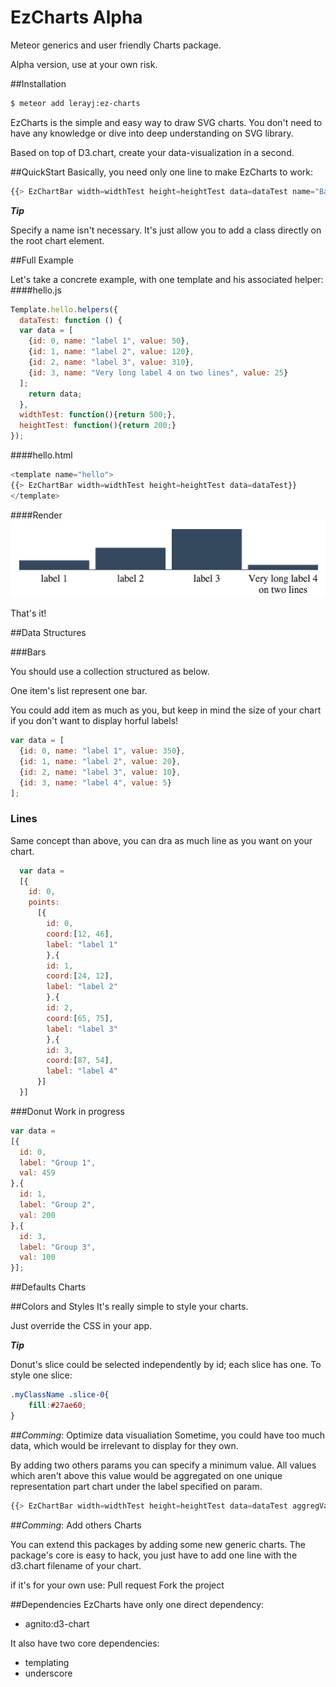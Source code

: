 # EzCharts Alpha
Meteor generics and user friendly Charts package.

Alpha version, use at your own risk.


##Installation


```bash
$ meteor add lerayj:ez-charts
```
EzCharts is the simple and easy way to draw SVG charts. 
You don't need to have any knowledge or dive into deep understanding on SVG library.

Based on top of D3.chart, create your data-visualization in a second.


##QuickStart
Basically, you need only one line to make EzCharts to work:
```javascript
{{> EzChartBar width=widthTest height=heightTest data=dataTest name="BarChartCool"}}
```
**_Tip_**

Specify a name isn't necessary. It's just allow you to add a class directly on the root chart element.

##Full Example

Let's take a concrete example, with one template and his associated helper:
####hello.js


```javascript
Template.hello.helpers({
  dataTest: function () {
  var data = [
    {id: 0, name: "label 1", value: 50},
    {id: 1, name: "label 2", value: 120},
    {id: 2, name: "label 3", value: 310},
    {id: 3, name: "Very long label 4 on two lines", value: 25}
  ];
    return data;
  },
  widthTest: function(){return 500;},
  heightTest: function(){return 200;}
});
```

####hello.html


```javascript
<template name="hello">
{{> EzChartBar width=widthTest height=heightTest data=dataTest}}
</template>
```

####Render
![alt text](./ez-charts/images/scBarChart.png "Default BarChart")

That's it!


##Data Structures

###Bars

You should use  a collection structured as below.

One item's list represent one bar.

You could add item as much as you, but keep in mind the size of your chart if you don't want
to display horful labels!

```javascript
var data = [
  {id: 0, name: "label 1", value: 350},
  {id: 1, name: "label 2", value: 20},
  {id: 2, name: "label 3", value: 10},
  {id: 3, name: "label 4", value: 5}
];
```
### Lines

Same concept than above, you can dra as much line as you want on your chart.


```javascript
  var data = 
  [{
    id: 0,
    points: 
      [{
        id: 0,
        coord:[12, 46],
        label: "label 1"
        },{
        id: 1,
        coord:[24, 12],
        label: "label 2"
        },{
        id: 2,
        coord:[65, 75],
        label: "label 3"
        },{
        id: 3,
        coord:[87, 54],
        label: "label 4"
      }]
  }]
```

###Donut
Work in progress

```javascript
var data = 
[{
  id: 0,
  label: "Group 1",
  val: 459
},{
  id: 1,
  label: "Group 2",
  val: 200
},{
  id: 3,
  label: "Group 3",
  val: 100
}];
```
##Defaults Charts



##Colors and Styles
It's really simple to style your charts.

Just override the CSS in your app.

**_Tip_**

Donut's slice could be selected independently by id; each slice has one.
To style one slice:
```css
.myClassName .slice-0{
	fill:#27ae60;
}
```

##_Comming_: Optimize data visualiation
Sometime, you could have too much data, which would be irrelevant to display for they own.

By adding two others params you can specify a minimum value.
All values which aren't above this value would be aggregated on one unique representation
part chart under the label specified on param.

```javascript
{{> EzChartBar width=widthTest height=heightTest data=dataTest aggregValue=10 aggregLabel="Other sales"}}
```

##_Comming_: Add others Charts

You can extend this packages by adding some new generic charts.
The package's core is easy to hack, you just have to add one line with the d3.chart filename of your chart.

if it's for your own use: 
Pull request
Fork the project


##Dependencies
EzCharts have only one direct dependency:
- agnito:d3-chart

It also have two core dependencies:
- templating
- underscore
